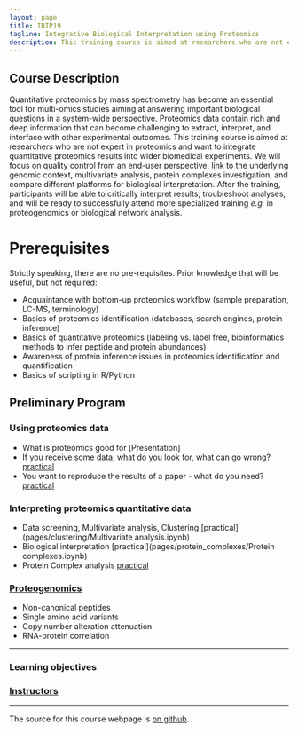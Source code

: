 ```yaml
---
layout: page
title: IBIP19
tagline: Integrative Biological Interpretation using Proteomics
description: This training course is aimed at researchers who are not expert in proteomics and want to integrate quantitative proteomics results into wider biomedical experiments. 
---
```


## Course Description

Quantitative proteomics by mass spectrometry has become an essential tool for multi-omics studies aiming at answering important biological questions in a system-wide perspective. Proteomics data contain rich and deep information that can become challenging to extract, interpret, and interface with other experimental outcomes.
This training course is aimed at researchers who are not expert in proteomics and want to integrate quantitative proteomics results into wider biomedical experiments. We will focus on quality control from an end-user perspective, link to the underlying genomic context, multivariate analysis, protein complexes investigation, and compare different platforms for biological interpretation.
After the training, participants will be able to critically interpret results, troubleshoot analyses, and will be ready to successfully attend more specialized training _e.g._ in proteogenomics or biological network analysis. 


# Prerequisites

Strictly speaking, there are no pre-requisites. Prior knowledge that will be useful, but not required: 
- Acquaintance with bottom-up proteomics workflow (sample preparation, LC-MS, terminology)
- Basics of proteomics identification (databases, search engines, protein inference)
- Basics of quantitative proteomics (labeling vs. label free, bioinformatics methods to infer peptide and protein abundances)
- Awareness of protein inference issues in proteomics identification and quantification
- Basics of scripting in R/Python


## Preliminary Program

### Using proteomics data
- What is proteomics good for [Presentation]
- If you receive some data, what do you look for, what can go wrong? [practical](pages/qc)
- You want to reproduce the results of a paper - what do you need? [practical](pages/critical_manuscript_reviewing/check_for_ms_guidelines.ipynb)

### Interpreting proteomics quantitative data
- Data screening, Multivariate analysis, Clustering [practical](pages/clustering/Multivariate analysis.ipynb)
- Biological interpretation [practical](pages/protein_complexes/Protein complexes.ipynb)
- Protein Complex analysis [practical](pages/biological_interpretation/blind_hackathon.ipynb)

### [Proteogenomics](pages/proteogenomics/proteogenomics.md)
- Non-canonical peptides
- Single amino acid variants
- Copy number alteration attenuation
- RNA-protein correlation


---

### Learning objectives

### [Instructors](pages/instructors.md)


---

The source for this course webpage is [on github](https://github.com/GTPB/Web_course_template).
